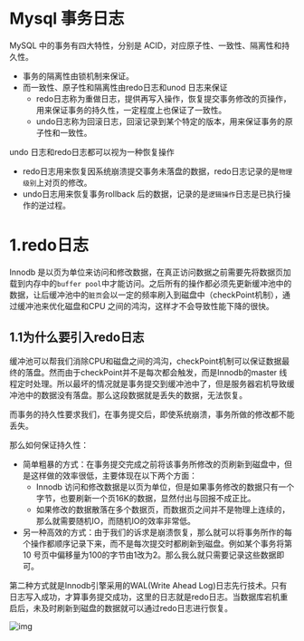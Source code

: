 # Mysql 事务日志

MySQL 中的事务有四大特性，分别是 ACID，对应原子性、一致性、隔离性和持久性。

- 事务的隔离性由锁机制来保证。
- 而一致性、原子性和隔离性由redo日志和unod 日志来保证
  - redo日志称为重做日志，提供再写入操作，恢复提交事务修改的页操作，用来保证事务的持久性，一定程度上也保证了一致性。
  - undo日志称为回滚日志，回滚记录到某个特定的版本，用来保证事务的原子性和一致性。

undo 日志和redo日志都可以视为一种恢复操作

- redo日志用来恢复因系统崩溃提交事务未落盘的数据，redo日志记录的是`物理级别`上对页的修改。
- undo日志用来恢复事务rollback 后的数据，记录的是`逻辑操作`日志是已执行操作的逆过程。

# 1.redo日志

Innodb 是以页为单位来访问和修改数据，在真正访问数据之前需要先将数据页加载到内存中的`buffer pool`中才能访问。之后所有的操作都必须先更新缓冲池中的数据，让后缓冲池中的`脏页`会以一定的频率刷入到磁盘中（checkPoint机制），通过缓冲池来优化磁盘和CPU 之间的鸿沟，这样才不会导致性能下降的很快。

## 1.1为什么要引入redo日志

缓冲池可以帮我们消除CPU和磁盘之间的鸿沟，checkPoint机制可以保证数据最终的落盘。然而由于checkPoint并不是每次都会触发，而是Innodb的master 线程定时处理。所以最坏的情况就是事务提交到缓冲池中了，但是服务器宕机导致缓冲池中的数据没有落盘。那么这段数据就是丢失的数据，无法恢复。

而事务的持久性要求我们，在事务提交后，即使系统崩溃，事务所做的修改都不能丢失。

那么如何保证持久性：

- 简单粗暴的方式：在事务提交完成之前将该事务所修改的页刷新到磁盘中，但是这样做的效率很低，主要体现在以下两个方面：
  - Innodb 访问和修改数据是以页为单位，但是如果事务修改的数据只有一个字节，也要刷新一个页16K的数据，显然付出与回报不成正比。
  - 如果修改的数据散落在多个数据页，而数据页之间并不是物理上连续的，那么就需要随机IO，而随机IO的效率非常低。
- 另一种高效的方式：由于我们的诉求是崩溃恢复，那么就可以将事务所作的每个操作都顺序记录下来，而不是每次提交时都刷新到磁盘。例如某个事务将第10 号页中偏移量为100的字节由1改为2。那么我么就只需要记录这些数据即可。

第二种方式就是Innodb引擎采用的WAL(Write Ahead Log)日志先行技术。只有日志写入成功，才算事务提交成功，这里的日志就是redo日志。当数据库宕机重启后，未及时刷新到磁盘的数据就可以通过redo日志进行恢复。

![img](https://secure2.wostatic.cn/static/ns4bDb7Sd3j1oTFbFAoexM/image.png?auth_key=1667630905-esLnkZZvpcaTsZgpRVkxTT-0-3d0597ed3613883dc66e24bed0be2921)








